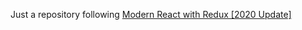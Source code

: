 Just a repository following <a href="https://www.udemy.com/course/react-redux">Modern React with Redux [2020 Update]</a>
